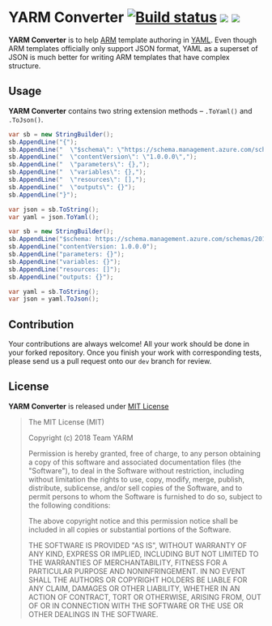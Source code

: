 # YARM Converter [![Build status](https://ci.appveyor.com/api/projects/status/ve27k6oexib9neal/branch/dev?svg=true)](https://ci.appveyor.com/project/justinyoo/yarm-converter/branch/dev) [![](https://img.shields.io/nuget/dt/Yarm.Converters.svg)](https://www.nuget.org/packages/Yarm.Converters/) [![](https://img.shields.io/nuget/v/Yarm.Converters.svg)](https://www.nuget.org/packages/Yarm.Converters/) #

**YARM Converter** is to help [ARM](https://docs.microsoft.com/en-us/azure/azure-resource-manager/) template authoring in [YAML](http://yaml.org/). Even though ARM templates officially only support JSON format, YAML as a superset of JSON is much better for writing ARM templates that have complex structure.


## Usage ##

**YARM Converter** contains two string extension methods &ndash; `.ToYaml()` and `.ToJson()`.

```csharp
var sb = new StringBuilder();
sb.AppendLine("{");
sb.AppendLine("  \"$schema\": \"https://schema.management.azure.com/schemas/2015-01-01/deploymentTemplate.json#\",");
sb.AppendLine("  \"contentVersion\": \"1.0.0.0\",");
sb.AppendLine("  \"parameters\": {},");
sb.AppendLine("  \"variables\": {},");
sb.AppendLine("  \"resources\": [],");
sb.AppendLine("  \"outputs\": {}");
sb.AppendLine("}");

var json = sb.ToString();
var yaml = json.ToYaml();
```

```csharp
var sb = new StringBuilder();
sb.AppendLine("$schema: https://schema.management.azure.com/schemas/2015-01-01/deploymentTemplate.json#");
sb.AppendLine("contentVersion: 1.0.0.0");
sb.AppendLine("parameters: {}");
sb.AppendLine("variables: {}");
sb.AppendLine("resources: []");
sb.AppendLine("outputs: {}");

var yaml = sb.ToString();
var json = yaml.ToJson();
```


## Contribution ##

Your contributions are always welcome! All your work should be done in your forked repository. Once you finish your work with corresponding tests, please send us a pull request onto our `dev` branch for review.


## License ##

**YARM Converter** is released under [MIT License](http://opensource.org/licenses/MIT)

> The MIT License (MIT)
>
> Copyright (c) 2018 Team YARM
> 
> Permission is hereby granted, free of charge, to any person obtaining a copy of this software and associated documentation files (the "Software"), to deal in the Software without restriction, including without limitation the rights to use, copy, modify, merge, publish, distribute, sublicense, and/or sell copies of the Software, and to permit persons to whom the Software is furnished to do so, subject to the following conditions:
> 
> The above copyright notice and this permission notice shall be included in all copies or substantial portions of the Software.
> 
> THE SOFTWARE IS PROVIDED "AS IS", WITHOUT WARRANTY OF ANY KIND, EXPRESS OR IMPLIED, INCLUDING BUT NOT LIMITED TO THE WARRANTIES OF MERCHANTABILITY, FITNESS FOR A PARTICULAR PURPOSE AND NONINFRINGEMENT. IN NO EVENT SHALL THE AUTHORS OR COPYRIGHT HOLDERS BE LIABLE FOR ANY CLAIM, DAMAGES OR OTHER LIABILITY, WHETHER IN AN ACTION OF CONTRACT, TORT OR OTHERWISE, ARISING FROM, OUT OF OR IN CONNECTION WITH THE SOFTWARE OR THE USE OR OTHER DEALINGS IN THE SOFTWARE.
